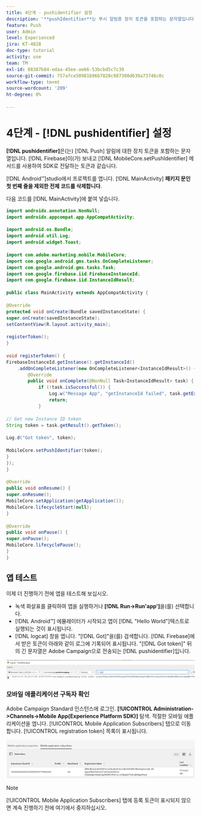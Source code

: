 ```yaml
---
title: 4단계 - pushidentifier 설정
description: '**pushIdentifier**는 푸시 알림용 장치 토큰을 포함하는 문자열입니다. Firebase에서 전송하고 MobileCore.setPushIdentifier 메서드를 사용하여 SDK에 전달되는 토큰과 동일합니다.'
feature: Push
user: Admin
level: Experienced
jira: KT-4828
doc-type: tutorial
activity: use
team: TM
exl-id: 08387b84-edaa-45ee-ae66-53bcbd5c7c39
source-git-commit: 757afce50981b96b7820c987308d639a73746c0c
workflow-type: tm+mt
source-wordcount: '209'
ht-degree: 0%

---
```


# 4단계 - [!DNL pushidentifier] 설정

**[!DNL pushidentifier]**&#x200B;은(는) [!DNL Push] 알림에 대한 장치 토큰을 포함하는 문자열입니다. [!DNL Firebase]이(가) 보내고 [!DNL MobileCore.setPushIdentifier] 메서드를 사용하여 SDK로 전달하는 토큰과 같습니다.

[!DNL Android™]studio에서 프로젝트를 엽니다. [!DNL MainActivity] **패키지 문인 첫 번째 줄을 제외한 전체 코드를 삭제합니다**.

다음 코드를 [!DNL MainActivity]에 붙여 넣습니다.

<!--
Removed `{.line-numbers}` below
-->

```java
import androidx.annotation.NonNull;
import androidx.appcompat.app.AppCompatActivity;

import android.os.Bundle;
import android.util.Log;
import android.widget.Toast;

import com.adobe.marketing.mobile.MobileCore;
import com.google.android.gms.tasks.OnCompleteListener;
import com.google.android.gms.tasks.Task;
import com.google.firebase.iid.FirebaseInstanceId;
import com.google.firebase.iid.InstanceIdResult;

public class MainActivity extends AppCompatActivity {

@Override
protected void onCreate(Bundle savedInstanceState) {
super.onCreate(savedInstanceState);
setContentView(R.layout.activity_main);

registerToken();
}

void registerToken() {
FirebaseInstanceId.getInstance().getInstanceId()
    .addOnCompleteListener(new OnCompleteListener<InstanceIdResult>() {
        @Override
        public void onComplete(@NonNull Task<InstanceIdResult> task) {
            if (!task.isSuccessful()) {
                Log.w("Message App", "getInstanceId failed", task.getException());
                return;
            }

// Get new Instance ID token
String token = task.getResult().getToken();

Log.d("Got token", token);

MobileCore.setPushIdentifier(token);
}
});
}

@Override
public void onResume() {
super.onResume();
MobileCore.setApplication(getApplication());
MobileCore.lifecycleStart(null);
}

@Override
public void onPause() {
super.onPause();
MobileCore.lifecyclePause();
}
}
```

## 앱 테스트

이제 더 진행하기 전에 앱을 테스트해 보십시오.

* 녹색 화살표를 클릭하여 앱을 실행하거나 **[!DNL Run->Run'app']**&#x200B;을(를) 선택합니다.
* [!DNL Android™] 에뮬레이터가 시작되고 앱이 [!DNL "Hello World"]텍스트로 실행되는 것이 표시됩니다.
* [!DNL logcat] 창을 엽니다. &quot;[!DNL Got]&quot;을(를) 검색합니다. [!DNL Firebase]에서 받은 토큰이 아래와 같이 로그에 기록되어 표시됩니다. &quot;[!DNL Got token]&quot; 뒤의 긴 문자열은 Adobe Campaign으로 전송되는 [!DNL pushidentifier]입니다.

![logcat-token](assets/logcat-got-token.PNG)

### 모바일 애플리케이션 구독자 확인

Adobe Campaign Standard 인스턴스에 로그인.
**[!UICONTROL Administration->Channels->Mobile App(Experience Platform SDK)]** 탐색. 적절한 모바일 애플리케이션을 엽니다. [!UICONTROL Mobile Application Subscribers] 탭으로 이동합니다. [!UICONTROL registration token] 목록이 표시됩니다.

![mobile-application-subscribers](assets/mobile-application-subscribers.PNG)

>[!NOTE]
>
>[!UICONTROL Mobile Application Subscribers] 탭에 등록 토큰이 표시되지 않으면 계속 진행하기 전에 여기에서 중지하십시오.
